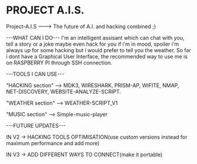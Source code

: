 # PROJECT A.I.S.
Project-A.I.S ---> The future of A.I. and hacking combined ;)


---WHAT CAN I DO---
I'm an intelligent assisant which can chat with you, tell a story or a joke maybe even hack for you if i'm in mood, spoiler i'm always up for some hacking but i would prefer to tell you the weather.
So far i dont have a Graphical User Interface, the recommended way to use me is on  RASPBERRY PI through SSH connection.


---TOOLS I CAN USE---

"HACKING section" --> MDK3, WIRESHARK, PRISM-AP, WIFITE, NMAP, NET-DISCOVERY, WEBSITE-ANALYZE-SCRIPT.

"WEATHER section" --> WEATHER-SCRIPT_V1

"MUSIC section"   --> Simple-music-player


---FUTURE UPDATES---

IN V2 -> HACKING TOOLS OPTIMISATION(use custom versions instead for maximum performance and add more)

IN V3 -> ADD DIFFERENT WAYS TO CONNECT(make it portable)

